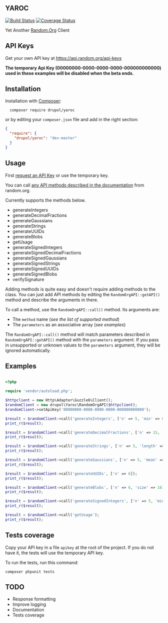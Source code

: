 ## YAROC
[![Build Status](https://travis-ci.org/drupol/yaroc.svg?branch=master)](https://travis-ci.org/drupol/yaroc) [![Coverage Status](https://coveralls.io/repos/github/drupol/yaroc/badge.svg?branch=master)](https://coveralls.io/github/drupol/yaroc?branch=master)

Yet Another [Random.Org](https://random.org) Client

## API Keys
Get your own API key at https://api.random.org/api-keys
 
__The temporary Api Key (00000000-0000-0000-0000-000000000000) used in these examples will be disabled when the beta ends.__
 
## Installation

Installation with [Composer](https://getcomposer.org/):

```
  composer require drupol/yaroc
```

or by editing your ```composer.json``` file and add in the right section:

```json
{
  "require": {
    "drupol/yaroc": "dev-master"
  }
}
```

## Usage
First [request an API Key](https://api.random.org/api-keys) or use the temporary key.

You can call [any API methods described in the documentation](https://api.random.org/json-rpc/1/basic) from random.org.

Currently supports the methods below.

- generateIntegers
- generateDecimalFractions
- generateGaussians
- generateStrings
- generateUUIDs
- generateBlobs
- getUsage
- generateSignedIntegers
- generateSignedDecimalFractions
- generateSignedGaussians
- generateSignedStrings
- generateSignedUUIDs
- generateSignedBlobs
- verifySignature

Adding methods is quite easy and doesn't require adding methods to the class.
You can just add API methods by editing the ```RandomOrgAPI::getAPI()``` method and describe the arguments in there.

To call a method, use the ```RandomOrgAPI::call()``` method. Its arguments are:

- The ```method``` name (_see the list of supported method_)
- The ```parameters``` as an associative array (_see examples_)

The ```RandomOrgAPI::call()``` method will match parameters described in ```RandomOrgAPI::getAPI()``` method with the ```parameters``` argument.
If you pass in unsupported or unknown values to the ```parameters``` argument, they will be ignored automatically.

## Examples

```php

<?php

require 'vendor/autoload.php';

$httpclient = new Http\Adapter\Guzzle6\Client();
$randomClient = new drupol\Yaroc\RandomOrgAPI($httpclient);
$randomClient->setApiKey('00000000-0000-0000-0000-000000000000');

$result = $randomClient->call('generateIntegers', ['n' => 5, 'min' => 0, 'max' => 100]);
print_r($result);

$result = $randomClient->call('generateDecimalFractions', ['n' => 15, 'decimalPlaces' => 6]);
print_r($result);

$result = $randomClient->call('generateStrings', ['n' => 5, 'length' => 20]);
print_r($result);

$result = $randomClient->call('generateGaussians', ['n' => 5, 'mean' => 5, 'standardDeviation' => 3, 'significantDigits' => 3]);
print_r($result);

$result = $randomClient->call('generateUUIDs', ['n' => 6]);
print_r($result);

$result = $randomClient->call('generateBlobs', ['n' => 6, 'size' => 16]);
print_r($result);

$result = $randomClient->call('generateSignedIntegers', ['n' => 5, 'min' => 0, 'max' => 40]);
print_r($result);

$result = $randomClient->call('getUsage');
print_r($result);

```

## Tests coverage

Copy your API key in a file ```apikey``` at the root of the project. If you do not have it, the tests will use the temporary API key.

To run the tests, run this command:

```
composer phpunit tests
```

## TODO

- Response formatting
- Improve logging
- Documentation
- Tests coverage
